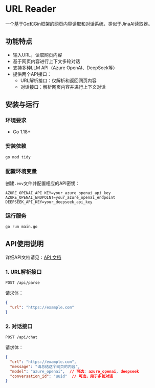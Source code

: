 # URL Reader

一个基于Go和Gin框架的网页内容读取和对话系统，类似于JinaAI读取器。

## 功能特点

- 输入URL，读取网页内容
- 基于网页内容进行上下文多轮对话
- 支持多种LLM API（Azure OpenAI、DeepSeek等）
- 提供两个API接口：
  - URL解析接口：仅解析和返回网页内容
  - 对话接口：解析网页内容并进行上下文对话

## 安装与运行

### 环境要求

- Go 1.18+

### 安装依赖

```bash
go mod tidy
```

### 配置环境变量

创建`.env`文件并配置相应的API密钥：

```
AZURE_OPENAI_API_KEY=your_azure_openai_api_key
AZURE_OPENAI_ENDPOINT=your_azure_openai_endpoint
DEEPSEEK_API_KEY=your_deepseek_api_key
```

### 运行服务

```bash
go run main.go
```

## API使用说明

详细API文档请见：[API 文档](docs/api.md)


### 1. URL解析接口

```
POST /api/parse
```

请求体：
```json
{
  "url": "https://example.com"
}
```

### 2. 对话接口

```
POST /api/chat
```

请求体：
```json
{
  "url": "https://example.com",
  "message": "请总结这个网页的内容",
  "model": "azure_openai",  // 可选: azure_openai, deepseek
  "conversation_id": "uuid"  // 可选，用于多轮对话
}
```